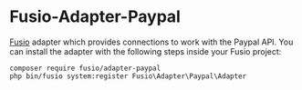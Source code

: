 Fusio-Adapter-Paypal
=====

[Fusio] adapter which provides connections to work with the Paypal API. You can
install the adapter with the following steps inside your Fusio project:

    composer require fusio/adapter-paypal
    php bin/fusio system:register Fusio\Adapter\Paypal\Adapter

[Fusio]: http://fusio-project.org/
